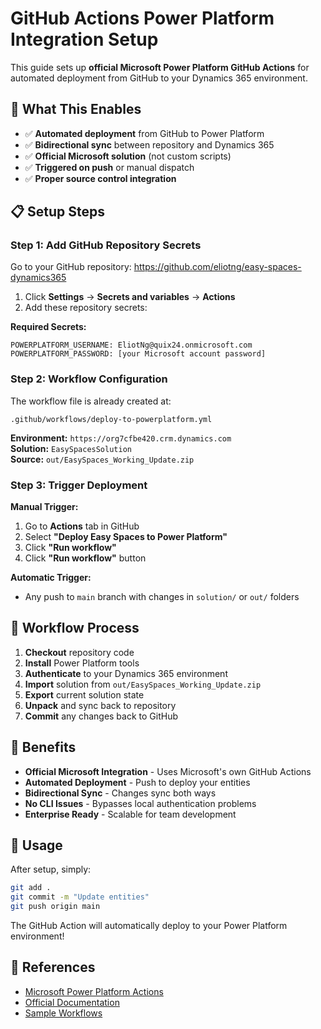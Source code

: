# GitHub Actions Power Platform Integration Setup

This guide sets up **official Microsoft Power Platform GitHub Actions** for automated deployment from GitHub to your Dynamics 365 environment.

## 🎯 What This Enables

- ✅ **Automated deployment** from GitHub to Power Platform
- ✅ **Bidirectional sync** between repository and Dynamics 365
- ✅ **Official Microsoft solution** (not custom scripts)
- ✅ **Triggered on push** or manual dispatch
- ✅ **Proper source control integration**

## 📋 Setup Steps

### Step 1: Add GitHub Repository Secrets

Go to your GitHub repository: https://github.com/eliotng/easy-spaces-dynamics365

1. Click **Settings** → **Secrets and variables** → **Actions**
2. Add these repository secrets:

**Required Secrets:**
```
POWERPLATFORM_USERNAME: EliotNg@quix24.onmicrosoft.com
POWERPLATFORM_PASSWORD: [your Microsoft account password]
```

### Step 2: Workflow Configuration

The workflow file is already created at:
```
.github/workflows/deploy-to-powerplatform.yml
```

**Environment:** `https://org7cfbe420.crm.dynamics.com`  
**Solution:** `EasySpacesSolution`  
**Source:** `out/EasySpaces_Working_Update.zip`

### Step 3: Trigger Deployment

**Manual Trigger:**
1. Go to **Actions** tab in GitHub
2. Select **"Deploy Easy Spaces to Power Platform"**
3. Click **"Run workflow"**
4. Click **"Run workflow"** button

**Automatic Trigger:**
- Any push to `main` branch with changes in `solution/` or `out/` folders

## 🔄 Workflow Process

1. **Checkout** repository code
2. **Install** Power Platform tools  
3. **Authenticate** to your Dynamics 365 environment
4. **Import** solution from `out/EasySpaces_Working_Update.zip`
5. **Export** current solution state
6. **Unpack** and sync back to repository
7. **Commit** any changes back to GitHub

## 🎉 Benefits

- **Official Microsoft Integration** - Uses Microsoft's own GitHub Actions
- **Automated Deployment** - Push to deploy your entities
- **Bidirectional Sync** - Changes sync both ways
- **No CLI Issues** - Bypasses local authentication problems
- **Enterprise Ready** - Scalable for team development

## 🚀 Usage

After setup, simply:
```bash
git add .
git commit -m "Update entities"
git push origin main
```

The GitHub Action will automatically deploy to your Power Platform environment!

## 🔗 References

- [Microsoft Power Platform Actions](https://github.com/microsoft/powerplatform-actions)
- [Official Documentation](https://aka.ms/poweractionsdocs)
- [Sample Workflows](https://github.com/microsoft/powerplatform-actions-lab)